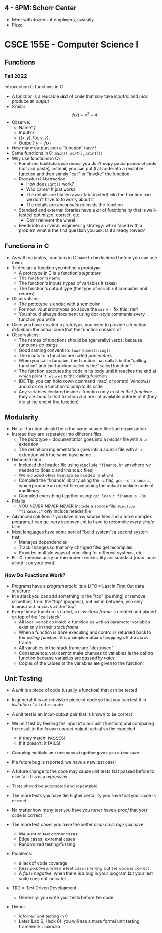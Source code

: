 
## 4 - 6PM: Schorr Center

* Meet with dozens of employers, casually
* Pizza


# CSCE 155E - Computer Science I
## Functions
### Fall 2022

Introduction to functions in C

* A *function* is a reusable ***unit*** of code that may take *input(s)* and *may* produce an *output*
* Similar
  $$f(x) = x^2 + 4$$
* Observe:
  * Name? $f$
  * Input? $x$
  * $f(x,y)$, $f(x,y,z)$
  * Output?  $y = f(x)$
* How many outputs can a "function" have?
* Some functions in C: `main()`, `sqrt()`, `printf()`
* Why use functions in C?
  * Functions facilitate *code reuse*: you don't copy-pasta pieces of code (cut and paste), instead, you can put that code into a reusable function and then simply "call" or "invoke" the function
  * Procedural Abstraction
    * How does `sqrt()` work?
    * Who cares?  It just works
    * The details are hidden away (abstracted) into the function and we don't have to to worry about it
    * The details are *encapsulated* inside the function
  * Standard and external libraries have a *lot* of functionality that is well-tested, optimized, correct, etc.
    * Don't reinvent the wheel
  * Feeds into an overall engineering strategy: when faced with a problem what is the first question you ask: Is it already solved?

## Functions in C

* As with variables, functions in C have to be *declared* before you can use them
* To declare a function you define a *prototype*
  * A prototype in C is a function's *signature*
  * The function's name
  * The function's inputs (types of variables it takes)
  * The function's output type (the type of variable it computes and *returns*)
* Observations:
  * The prototype is ended with a semicolon
  * For now: your prototypes go above the `main()` (fix this later)
  * You should always document using doc-style comments every function you write
* Once you have created a prototype, you need to provide a function *definition*: the actual code that the function consists of
* Observations:
  * The names of functions should be (generally) verbs: because functions *do things*
  * Good naming convention: `lowerCamelCasing()`
  * The inputs to a function are called *parameters*
  * When you call a function, the function that calls it is the "calling function" and the function called is the "called function"
  * The function executes the code in its body until it reaches the end at which point it `return`s to the calling function
  * IDE Tip: you can hold down command (mac) or control (windows) and click on a function to jump to its code
  * Any variables declared inside a function only exist *in that function*: they are *local* to that function and are not available outside of it (they die at the end of the function)

## Modularity

* Not all function should be in the same source file: bad organization
* Instead they are separated into different files:
  * The prototype + documentation goes into a *header* file with a `.h` extension
  * The definition/implementation goes into a *source* file with a `.c` extension with the same base name
* Demonstration:
  * Included the header file using `#include "finance.h"` anywhere we  needed to (loan.c and finance.c files)
  * We included other headers as needed (math.h)
  * Compiled the "finance" library using the `-c` flag:
  `gcc -c finance.c` which produce an object file containing the actual machine code of our library
  * Compiled everything together using:
  `gcc loan.c finance.o -lm`
* Pitfalls
  * YOU NEVER NEVER NEVER include a source file: `#include "finance.c"` only include header file
* Advanced solution: if you have many source files and a more complex program, it can get very inconvenient to have to recompile *every single time*
* Most languages have some sort of "build system": a second system that:
  * Manages dependencies
  * Track changes so that only changed files get recompiled
  * Provides multiple ways of compiling for different systems, etc.
* For C: the `make` utility or the modern `cmake` utilty are standard (read more about it on your own)

### How Do Functions Work?

* Programs have a *program stack*: its a LIFO = Last In First Out data structure
* In a stack you can add something to the "top" (pushing) or remove something from the "top" (popping), but not in between; you only interact with a stack at the "top"
* Every time a function is called, a new *stack frame* is created and placed on top of the "call stack"
  * All local variables inside a function as well as parameter variables exist only in their *stack frame*
  * When a function is done executing and control is returned back to the *calling function*, it is a simple matter of popping off the stack frame
  * All variables in the stack frame are "destroyed"
  * Consequence: you cannot make changes to variables in the calling function because variables are *passed by value*
  * Copies of the values of the variables are given to the function!

## Unit Testing

* A *unit* is a piece of code (usually a function) that can be tested
* In general: it is an indivisible piece of code so that you can test it in *isolation* of all other code
* A unit test is an input-output pair that is known to be correct
* We unit test by feeding the input into our unit (function) and comparing the result to the *known correct* output: actual vs the expected
  * If they match: PASSES!
  * If it doesn't: it FAILS!
* Grouping multiple unit test cases together gives you a *test suite*
* If a future bug is reported: we have a new test case!
* A future change to the code may cause unit tests that passed before to now fail: this is a *regression*
* Tests should be automated and repeatable
* The more tests you have the higher certainty you have that your code is correct
* No matter how many test you have you never have a *proof* that your code is correct
* The more test cases you have the better *code coverage* you have
  * We want to test corner cases
  * Edge cases, extremal cases
  * Randomized testing/fuzzing
* Problems:
  * a lack of code coverage
  * *false positives*: when a test case is wrong but the code is correct
  * A *false negative*: when there is a bug in your program but your test suite does not indicate it
* TDD = Test Driven Development
  * Generally: you write your tests before the code

* Demo:
  * *informal* unit testing in C
  * Later (Lab 6, Hack 6): you will use a more formal unit testing framework : cmocka



```text






```
